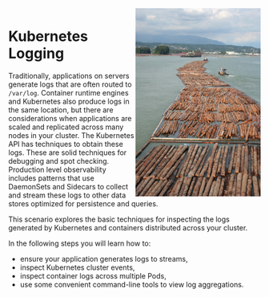 <img align="right" src="./assets/logs-stream.jpg" width="250" alt="Logs on Vancouver River, Tony Hisgett, Flickr">

# Kubernetes Logging #

Traditionally, applications on servers generate logs that are often routed to `/var/log`. Container runtime engines and Kubernetes also produce logs in the same location, but there are considerations when applications are scaled and replicated across many nodes in your cluster. The Kubernetes API has techniques to obtain these logs. These are solid techniques for debugging and spot checking. Production level observability includes patterns that use DaemonSets and Sidecars to collect and stream these logs to other data stores optimized for persistence and queries.

This scenario explores the basic techniques for inspecting the logs generated by Kubernetes and containers distributed across your cluster.

In the following steps you will learn how to:

- ensure your application generates logs to streams,
- inspect Kubernetes cluster events,
- inspect container logs across multiple Pods,
- use some convenient command-line tools to view log aggregations.
